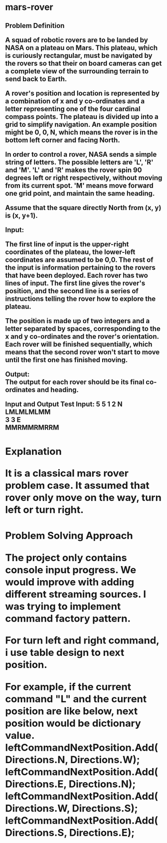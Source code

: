 # mars-rover

<h2><b>Problem Definition

A squad of robotic rovers are to be landed by NASA on a plateau on Mars. This plateau, which is curiously rectangular, must be navigated by the rovers so that their on board cameras can get a complete view of the surrounding terrain to send back to Earth. 

A rover's position and location is represented by a combination of x and y co-ordinates and a letter representing one of the four cardinal compass points. The plateau is divided up into a grid to simplify navigation. An example position might be 0, 0, N, which means the rover is in the bottom left corner and facing North. 

In order to control a rover, NASA sends a simple string of letters. The possible letters are 'L', 'R' and 'M'. 'L' and 'R' makes the rover spin 90 degrees left or right respectively, without moving from its current spot. 'M' means move forward one grid point, and maintain the same heading.

Assume that the square directly North from (x, y) is (x, y+1).

<b>Input:

The first line of input is the upper-right coordinates of the plateau, the lower-left coordinates are assumed to be 0,0. 
The rest of the input is information pertaining to the rovers that have been deployed. Each rover has two lines of input. The first line gives the rover's position, and the second line is a series of instructions telling the rover how to explore the plateau. 
 
The position is made up of two integers and a letter separated by spaces, corresponding to the x and y co-ordinates and the rover's orientation. 
Each rover will be finished sequentially, which means that the second rover won't start to move until the first one has finished moving. 

<b>Output:</b> <br>
The output for each rover should be its final co-ordinates and heading. 

<b>Input and Output </b>
Test Input: 
5 5 1 2 N <br>
LMLMLMLMM <br>
3 3 E <br>
MMRMMRMRRM <br>

<h2> Explanation

It is a classical mars rover problem case. It assumed that rover only move on  the way, turn left or turn right.

<h2>Problem Solving Approach
 
The project only contains console input progress. We would improve with adding different streaming sources.
I was trying to implement command factory pattern.

For turn left and right command, i use table design to next position.

For example, if the current command "L" and the current position are like below, next position would be dictionary value.
leftCommandNextPosition.Add(Directions.N, Directions.W);
leftCommandNextPosition.Add(Directions.E, Directions.N);
leftCommandNextPosition.Add(Directions.W, Directions.S);
leftCommandNextPosition.Add(Directions.S, Directions.E);



  
